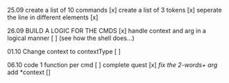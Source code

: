 25.09
create a list of 10 commands [x]
create a list of 3 tokens [x]
seperate the line in different elements [x]

26.09
BUILD A LOGIC FOR THE CMDS [x]
handle context and arg in a logical manner [ ] (see how the shell does...)

01.10
Change context to contextType [ ]

06.10
code 1 function per cmd [ ]
	complete quest [x] *fix the 2-words+ arg*
	add *context []

